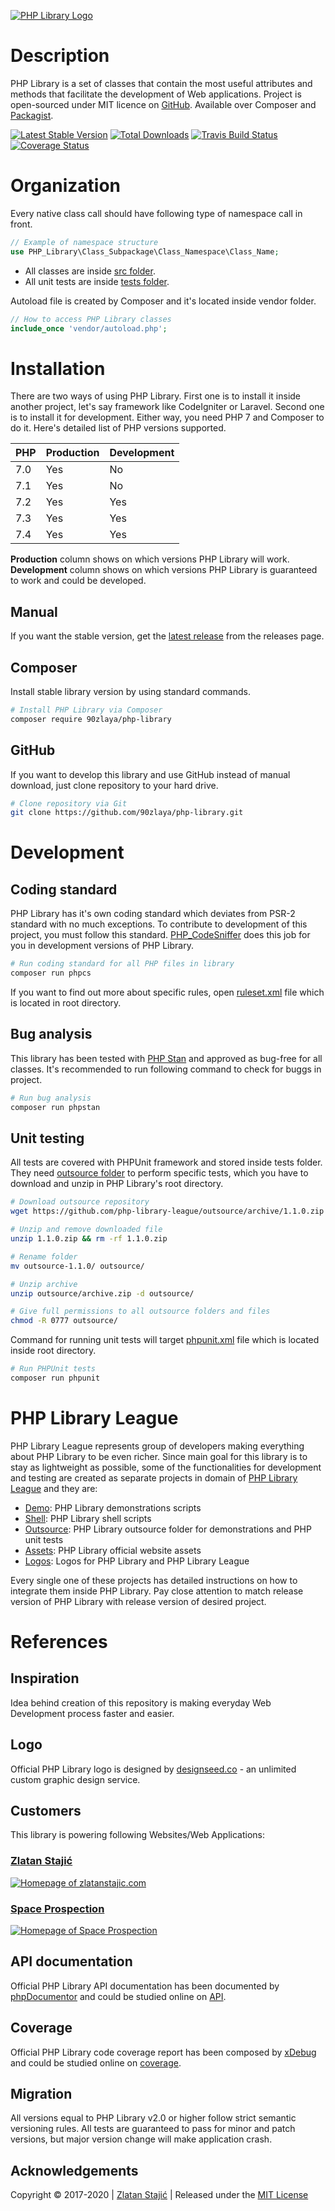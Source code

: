[![PHP Library Logo](https://php-library.zlatanstajic.com/assets/img/phplibrary-logo-blue.png?clear_cache=1)](https://php-library.zlatanstajic.com)

# Description

PHP Library is a set of classes that contain the most useful attributes and methods that facilitate the development of Web applications.
Project is open-sourced under MIT licence on [GitHub](https://github.com/90zlaya/php-library). Available over Composer and [Packagist].

[![Latest Stable Version](https://poser.pugx.org/90zlaya/php-library/v/stable?clear_cache=1)][latest release]
[![Total Downloads](https://poser.pugx.org/90zlaya/php-library/downloads?clear_cache=1)][Packagist]
[![Travis Build Status](https://img.shields.io/travis/90zlaya/php-library.svg?clear_cache=1)](https://travis-ci.com/90zlaya/php-library)
[![Coverage Status](https://coveralls.io/repos/github/90zlaya/php-library/badge.svg?branch=master&clear_cache=1)](https://coveralls.io/github/90zlaya/php-library)

# Organization
Every native class call should have following type of namespace call in front.

```php
// Example of namespace structure
use PHP_Library\Class_Subpackage\Class_Namespace\Class_Name;
```

* All classes are inside [src folder](src/).
* All unit tests are inside [tests folder](tests/).

Autoload file is created by Composer and it's located inside vendor folder.

```php
// How to access PHP Library classes
include_once 'vendor/autoload.php';
```

# Installation

There are two ways of using PHP Library. First one is to install it inside another project, let's say framework like CodeIgniter or Laravel. Second one is to install it for development. Either way, you need PHP 7 and Composer to do it. Here's detailed list of PHP versions supported.

PHP  | Production | Development
---- | ---------- | -----------
7.0  | Yes        | No
7.1  | Yes        | No
7.2  | Yes        | Yes
7.3  | Yes        | Yes
7.4  | Yes        | Yes

**Production** column shows on which versions PHP Library will work. **Development** column shows on which versions PHP Library is guaranteed to work and could be developed.

## Manual

If you want the stable version, get the [latest release] from the releases page.

## Composer

Install stable library version by using standard commands.

```bash
# Install PHP Library via Composer
composer require 90zlaya/php-library
```

## GitHub

If you want to develop this library and use GitHub instead of manual download, just clone repository to your hard drive.

```bash
# Clone repository via Git
git clone https://github.com/90zlaya/php-library.git
```

# Development

## Coding standard

PHP Library has it's own coding standard which deviates from PSR-2 standard with no much exceptions. To contribute to development of this project, you must follow this standard. [PHP_CodeSniffer](https://github.com/squizlabs/PHP_CodeSniffer) does this job for you in development versions of PHP Library.

```bash
# Run coding standard for all PHP files in library
composer run phpcs
```

If you want to find out more about specific rules, open [ruleset.xml](ruleset.xml) file which is located in root directory.

## Bug analysis

This library has been tested with [PHP Stan](https://github.com/phpstan/phpstan) and approved as bug-free for all classes. It's recommended to run following command to check for buggs in project.

```bash
# Run bug analysis
composer run phpstan
```

## Unit testing

All tests are covered with PHPUnit framework and stored inside tests folder. They need [outsource folder](https://github.com/php-library-league/outsource) to perform specific tests, which you have to download and unzip in PHP Library's root directory.

```bash
# Download outsource repository
wget https://github.com/php-library-league/outsource/archive/1.1.0.zip

# Unzip and remove downloaded file
unzip 1.1.0.zip && rm -rf 1.1.0.zip

# Rename folder
mv outsource-1.1.0/ outsource/

# Unzip archive
unzip outsource/archive.zip -d outsource/

# Give full permissions to all outsource folders and files
chmod -R 0777 outsource/
```

Command for running unit tests will target [phpunit.xml](phpunit.xml) file which is located inside root directory.

```bash
# Run PHPUnit tests
composer run phpunit
```

# PHP Library League

PHP Library League represents group of developers making everything about PHP Library to be even richer. Since main goal for this library is to stay as lightweight as possible, some of the functionalities for development and testing are created as separate projects in domain of [PHP Library League](https://github.com/php-library-league) and they are:

* [Demo](https://github.com/php-library-league/demo): PHP Library demonstrations scripts
* [Shell](https://github.com/php-library-league/shell): PHP Library shell scripts
* [Outsource](https://github.com/php-library-league/outsource): PHP Library outsource folder for demonstrations and PHP unit tests
* [Assets](https://github.com/php-library-league/assets): PHP Library official website assets
* [Logos](https://github.com/php-library-league/logos): Logos for PHP Library and PHP Library League

Every single one of these projects has detailed instructions on how to integrate them inside PHP Library. Pay close attention to match release version of PHP Library with release version of desired project.

# References

## Inspiration

Idea behind creation of this repository is making everyday Web Development process faster and easier.

## Logo

Official PHP Library logo is designed by [designseed.co](https://designseedco.com/en/) - an unlimited custom graphic design service.

## Customers

This library is powering following Websites/Web Applications:

### [Zlatan Stajić]

[![Homepage of zlatanstajic.com](https://link.zlatanstajic.com/images/portfolio/zlatanstajic.jpg?clear_cache=1)][Zlatan Stajić]

### [Space Prospection]

[![Homepage of Space Prospection](https://link.zlatanstajic.com/images/portfolio/space-prospection.jpg?clear_cache=1)][Space Prospection]

## API documentation

Official PHP Library API documentation has been documented by [phpDocumentor](https://www.phpdoc.org/) and could be studied online on [API](https://php-library.zlatanstajic.com/api/).

## Coverage

Official PHP Library code coverage report has been composed by [xDebug](https://xdebug.org/) and could be studied online on [coverage](https://php-library.zlatanstajic.com/coverage/).

## Migration

All versions equal to PHP Library v2.0 or higher follow strict semantic versioning rules. All tests are guaranteed to pass for minor and patch versions, but major version change will make application crash.

## Acknowledgements

Copyright © 2017-2020 | [Zlatan Stajić] | Released under the [MIT License](http://www.opensource.org/licenses/mit-license.php)

[Zlatan Stajić]: https://www.zlatanstajic.com/
[Space Prospection]: https://space-prospection.zlatanstajic.com
[Packagist]: https://packagist.org/packages/90zlaya/php-library
[latest release]: https://github.com/90zlaya/php-library/releases/latest